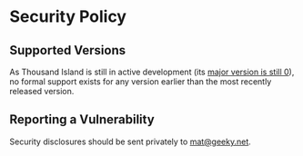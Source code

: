 # Security Policy

## Supported Versions

As Thousand Island is still in active development (its [major version is still 0](https://semver.org/#spec-item-4)), no formal support exists for any version earlier than the most recently released version.

## Reporting a Vulnerability

Security disclosures should be sent privately to mat@geeky.net.

